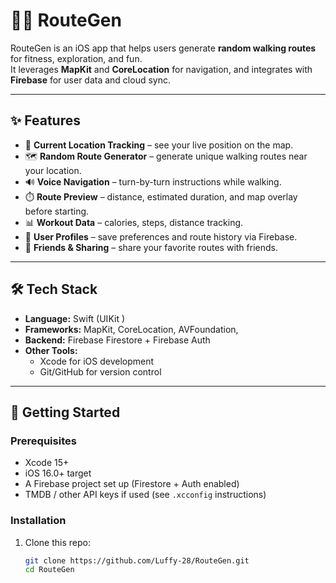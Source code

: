 # 🚶‍♂️ RouteGen

RouteGen is an iOS app that helps users generate **random walking routes** for fitness, exploration, and fun.  
It leverages **MapKit** and **CoreLocation** for navigation, and integrates with **Firebase** for user data and cloud sync.

---

## ✨ Features

- 📍 **Current Location Tracking** – see your live position on the map.
- 🗺️ **Random Route Generator** – generate unique walking routes near your location.
- 🔊 **Voice Navigation** – turn-by-turn instructions while walking.
- ⏱️ **Route Preview** – distance, estimated duration, and map overlay before starting.
- 📊 **Workout Data** – calories, steps, distance tracking.
- 👤 **User Profiles** – save preferences and route history via Firebase.
- 🤝 **Friends & Sharing** – share your favorite routes with friends.

---

## 🛠️ Tech Stack

- **Language:** Swift (UIKit )  
- **Frameworks:** MapKit, CoreLocation, AVFoundation,
- **Backend:** Firebase Firestore + Firebase Auth  
- **Other Tools:**  
  - Xcode for iOS development  
  - Git/GitHub for version control  

---

## 🚀 Getting Started

### Prerequisites
- Xcode 15+  
- iOS 16.0+ target  
- A Firebase project set up (Firestore + Auth enabled)  
- TMDB / other API keys if used (see `.xcconfig` instructions)

### Installation

1. Clone this repo:
   ```bash
   git clone https://github.com/Luffy-28/RouteGen.git
   cd RouteGen
